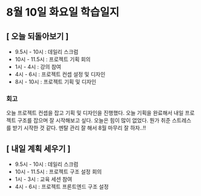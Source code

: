 # 8월 10일 화요일 학습일지

## [ 오늘 되돌아보기 ]

- 9.5시 - 10시 : 데일리 스크럼
- 10시 - 11.5시 : 프로젝트 기획 회의
- 1시 - 4시 : 강의 참여
- 4시 - 6시 : 프로젝트 컨셉 설정 및 디자인
- 8시 - 10시 : 프로젝트 기획 및 디자인

### 회고

오늘 프로젝트 컨셉을 잡고 기획 및 디자인을 진행했다. 오늘 기획을 완료해서 내일 프로젝트 구조를 잡으며 잘 시작해보고 싶다.
오늘은 힘이 많이 없었다. 뭔가 취준 스트레스를 받기 시작한 것 같다. 멘탈 관리 잘 해서 8월 마무리 잘 하자..!!

## [ 내일 계획 세우기 ]

- 9.5시 - 10시 : 데일리 스크럼
- 10시 - 11.5시 : 프로젝트 구조 설정 회의
- 1시 - 3시 : 교육 세션 참여
- 4시 - 6시 : 프로젝트 프론트엔드 구조 설정
